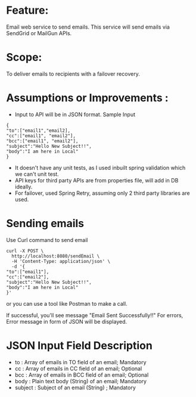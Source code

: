 # Feature:
Email web service to send emails.
This service will send emails via SendGrid or MailGun APIs.

# Scope:
To deliver emails to recipients with a failover recovery.

# Assumptions or Improvements :
* Input to API will be in JSON format. Sample Input 
```
{
"to":["email1","email2],
"cc":["email1", "email2"],
"bcc":["email1", "email2"],
"subject":"Hello New Subject!!",
"body":"I am here in Local"
}
```
* It doesn't have any unit tests, as I used inbuilt spring validation which we can't unit test.
* API keys for third party APIs are from properties file, will add in DB ideally.
* For failover, used Spring Retry, assuming only 2 third party libraries are used.

# Sending emails 
Use Curl command to send email

```
curl -X POST \
  http://localhost:8080/sendEmail \
  -H 'Content-Type: application/json' \
  -d '{
"to":["email1"],
"cc":["email2"],
"subject":"Hello New Subject!!",
"body":"I am here in Local"
}'
```
or you can use a tool like Postman to make a call.

If successful, you'll see message  "Email Sent Successfully!!"
For errors, Error message in form of JSON will be displayed.

# JSON Input Field Description
* to : Array of emails in TO field of an email; Mandatory
* cc : Array of emails in CC field of an email; Optional
* bcc : Array of emails in BCC field of an email; Optional
* body : Plain text body (String) of an email; Mandatory
* subject : Subject of an email (String) ; Mandatory


